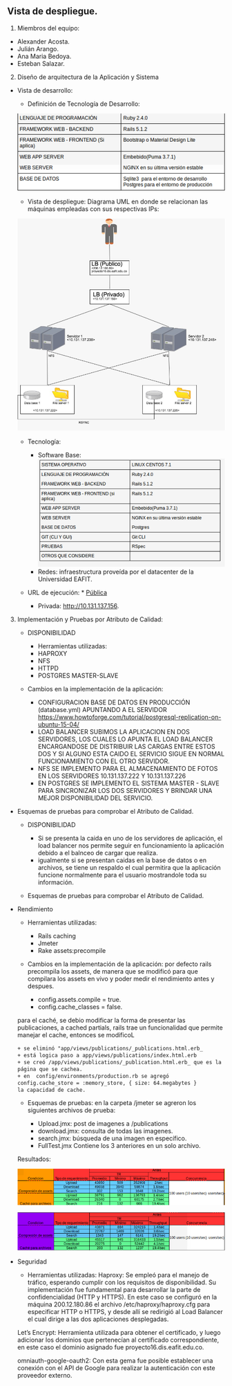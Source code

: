 ## Vista de despliegue.

1. Miembros del equipo:

  * Alexander Acosta.
  * Julián Arango.
  * Ana Maria Bedoya.
  * Esteban Salazar.

2. Diseño	de	arquitectura	de	la	Aplicación	y	Sistema
  *  Vista	de	desarrollo:

      * Definición	de	Tecnología	de	Desarrollo:

      ![Tech](/Documentos/images/devTech.png)

      *  Vista	de	despliegue:
        Diagrama UML en donde se relacionan las máquinas empleadas con sus respectivas IPs:

      ![](/Documentos/images/uml.jpeg)
      * Tecnología:
          * Software Base:
          ![Software Base](/Documentos/images/baseSoft.png)
          * Redes: infraestructura proveída por el datacenter de la Universidad EAFIT.

      *  URL	de	ejecución:
      		  * [Pública](http://proyecto16.dis.eafit.edu.co/)

            * Privada: http://10.131.137.156.  

3. Implementación	y	Pruebas	por	Atributo	de	Calidad:

    * DISPONIBILIDAD
      *  Herramientas	utilizadas:
        * HAPROXY
        * NFS
        * HTTPD
        * POSTGRES MASTER-SLAVE

    * Cambios	en	la	implementación	de	la	aplicación:

      * CONFIGURACION BASE DE DATOS EN PRODUCCIÓN (database.yml) APUNTANDO A EL SERVIDOR https://www.howtoforge.com/tutorial/postgresql-replication-on-ubuntu-15-04/
      * LOAD BALANCER SUBIMOS LA APLICACION EN DOS SERVIDORES, LOS CUALES LO APUNTA EL LOAD BALANCER ENCARGANDOSE DE DISTRIBUIR LAS CARGAS ENTRE ESTOS DOS Y SI ALGUNO ESTA CAIDO EL SERVICIO SIGUE EN NORMAL FUNCIONAMIENTO CON EL OTRO SERVIDOR.
      * NFS SE IMPLEMENTO PARA EL ALMACENAMIENTO DE FOTOS EN LOS SERVIDORES 10.131.137.222 Y 10.131.137.226
      * EN POSTGRES SE IMPLEMENTO EL SISTEMA MASTER - SLAVE PARA SINCRONIZAR LOS DOS SERVIDORES Y BRINDAR UNA MEJOR DISPONIBILIDAD DEL SERVICIO.

* Esquemas	de	pruebas	para	comprobar	el	Atributo	de	Calidad.

    * DISPONIBILIDAD
      * Si se presenta la caida en uno de los servidores de aplicación, el load balancer nos permite seguir en funcionamiento la aplicación debido a el balnceo de cargar que realiza.
      * igualmente si se presentan caidas en la base de datos o en archivos, se tiene un respaldo el cual permitira que la aplicación funcione normalmente para el usuario mostrandole toda su información.


  * Esquemas	de	pruebas	para	comprobar	el	Atributo	de	Calidad.


* Rendimiento
    * Herramientas	utilizadas:
      * Rails caching
      * Jmeter
      * Rake assets:precompile

    * Cambios	en	la	implementación	de	la	aplicación: por defecto rails precompila los assets, de manera que se modificó para que compilara los assets en vivo y poder medir el rendimiento antes y despues.

      +  config.assets.compile = true.
      +  config.cache_classes = false.

    para el caché, se debio modificar la forma de presentar las publicaciones, a cached partials,
    rails trae un funcionalidad que permite manejar el cache, entonces se modificoL

      + se eliminó "app/views/publications/_publications.html.erb_
      + está logica paso a app/views/publications/index.html.erb
      + se creó /app/views/publications/_publication.html.erb_ que es la página que se cachea.
      + en  config/environments/production.rb se agregó  config.cache_store = :memory_store, { size: 64.megabytes }
      la capacidad de cache.

  * Esquemas	de	pruebas: en la carpeta /jmeter se agreron los siguientes archivos de prueba:

	+ Upload.jmx: post de imagenes a /publications
	+ download.jmx: consulta de todas las imagenes.
	+ search.jmx: búsqueda de una imagen en específico.
    + FullTest.jmx 	Contiene los 3 anteriores en un solo archivo.

  Resultados:

  ![](/Documentos/images/238Antes.png)

  ![](/Documentos/images/156Antes.png)


* Seguridad
  * Herramientas utilizadas:
  Haproxy: Se empleó para el manejo de tráfico, esperando cumplir con los requisitos de disponibilidad. Su implementación fue fundamental para desarrollar la parte de confidencialidad (HTTP y HTTPS). En este caso se configuró en la máquina 200.12.180.86 el archivo /etc/haproxy/haproxy.cfg para especificar HTTP o HTTPS, y desde allí se redirigió al Load Balancer el cual dirige a las dos aplicaciones desplegadas.

  Let’s Encrypt: Herramienta utilizada para obtener el certificado, y luego adicionar los dominios que pertenecían al certificado correspondiente, en este caso el dominio asignado fue proyecto16.dis.eafit.edu.co.

  omniauth-google-oauth2: Con esta gema fue posible establecer una conexión con el API de Google para realizar la autenticación con este proveedor externo.

  
